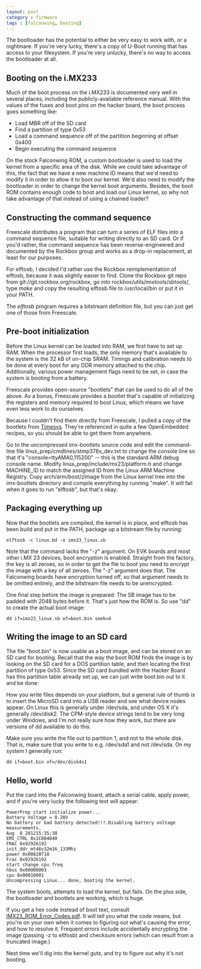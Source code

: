 ```yaml
---
layout: post
category : firmware
tags : [falconwing, booting]
---
```

The bootloader has the potential to either be very easy to work with, or a
nightmare.  If you're very lucky, there's a copy of U-Boot running that has
access to your filesystem.  If you're very unlucky, there's no way to access
the bootloader at all.

Booting on the i.MX233
----------------------
Much of the boot process on the i.MX233 is documented very well in several
places, including the publicly-available reference manual.  With the values
of the fuses and boot pins on the hacker board, the boot process goes
something like:

* Load MBR off of the SD card
* Find a partition of type 0x53
* Load a command sequence off of the partition beginning at offset 0x400
* Begin executing the command sequence

On the stock Falconwing ROM, a custom bootloader is used to load the kernel
from a specific area of the disk.  While we could take advantage of this,
the fact that we have a new machine ID means that we'd need to modify it in
order to allow it to boot our kernel.  We'd also need to modify the
bootloader in order to change the kernel boot arguments.  Besides, the boot
ROM contains enough code to boot and load our Linux kernel, so why not take
advantage of that instead of using a chained loader?

Constructing the command sequence
---------------------------------
Freescale distributes a program that can turn a series of ELF files into a
command sequence file, suitable for writing directly to an SD card.  Or if
you'd rather, the command sequence has been reverse-engineered and
documented by the Rockbox group and works as a drop-in replacement, at
least for our purposes.

For elftosb, I decided I'd rather use the Rockbox reimplementation of
elftosb, because it was slightly easier to find.  Clone the Rockbox git repo
from git://git.rockbox.org/rockbox, go into rockbox/utils/imxtools/sbtools/,
type *make* and copy the resulting elftosb file to /usr/local/bin or put it
in your PATH.

The *elftosb* program requires a bitstream definition file, but you can
just get one of those from Freescale.

Pre-boot initialization
-----------------------
Before the Linux kernel can be loaded into RAM, we first have to set up
RAM.  When the processor first loads, the only memory that's available to
the system is the 32 kB of on-chip SRAM.  Timings and calibration needs to
be done at every boot for any DDR memory attached to the chip.
Additionally, various power management flags need to be set, in case the
system is booting from a battery.

Freescale provides open-source "bootlets" that can be used to do all of the
above.  As a bonus, Freescale provides a bootlet that's capable of
initializing the registers and memory required to boot Linux, which means
we have even less work to do ourselves.

Because I couldn't find them directly from Freescale, I pulled a copy of
the bootlets from
[Timesys](http://repository.timesys.com/buildsources/i/imx-bootlets/imx-bootlets-10.12.01/).
They're referenced in quite a few OpenEmbedded recipes, so you should be
able to get them from anywhere.

Go to the uncompressed imx-bootlets source code and edit the command-line
file linux_prep/cmdlines/stmp378x_dev.txt to change the console line so
that it's "console=ttyAMA0,115200" -- this is the standard ARM debug console
name.  Modify linux_prep/include/mx23/platform.h and change MACHINE_ID to
match the assigned ID from the Linux ARM Machine Registry.  Copy
arch/arm/boot/zImage from the Linux kernel tree into the imx-bootlets
directory and compile everything by running "make".  It will fail when it
goes to run "elftosb", but that's okay.

Packaging everything up
-----------------------
Now that the bootlets are compiled, the kernel is in place, and elftosb has
been build and put in the PATH, package up a bitstream file by running:

    elftosb -c linux.bd -o imx23_linux.sb

Note that the command lacks the "-z" argument.  On EVK boards and most other
i.MX 23 devices, boot encryption is enabled.  Straight from the factory, the
key is all zeroes, so in order to get the file to boot you need to encrypt
the image with a key of all zeroes.  The "-z" argument does that.  The
Falconwing boards have encryption turned off, so that argument needs to be
omitted entirely, and the bitstream file needs to be unencrypted.

One final step before the image is prepared: The SB image has to be padded
with 2048 bytes before it.  That's just how the ROM is.  So use "dd" to
create the actual boot image:

    dd if=imx23_linux.sb of=boot.bin seek=4

Writing the image to an SD card
-------------------------------
The file "boot.bin" is now usable as a boot image, and can be stored on an
SD card for booting.  Recall that the way the boot ROM finds the image is by looking on the SD card for a DOS partition table, and then locating the first
partition of type 0x53.  Since the SD card bundled with the Hacker Board
has this partition table already set up, we can just write boot.bin out to
it and be done:

How you write files depends on your platform, but a general rule of thumb
is to insert the MicroSD card into a USB reader and see what device nodes
appear.  On Linux this is generally under /dev/sda, and under OS X it's
generally /dev/disk2.  The CPM-style device strings tend to be very long
under Windows, and I'm not really sure how they work, but there are
versions of dd available to do this.

Make sure you write the file out to partition 1, and not to the whole disk.
That is, make sure that you write to e.g. /dev/sda1 and not /dev/sda.  On
my system I generally run:

    dd if=boot.bin of=/dev/disk4s1

Hello, world
------------
Put the card into the Falconwing board, attach a serial cable, apply power,
and if you're very lucky the following text will appear:

    PowerPrep start initialize power...
    Battery Voltage = 0.20V
    No battery or bad battery detected!!!.Disabling battery voltage
    measurements.
    Aug  8 201215:35:38
    EMI_CTRL 0x1C084040
    FRAC 0x92926192
    init_ddr_mt46v32m16_133Mhz
    power 0x00820710
    Frac 0x92926192
    start change cpu freq
    hbus 0x00000003
    cpu 0x00010001
    Uncompressing Linux... done, booting the kernel.

The system boots, attempts to load the kernel, but fails.  On the plus side,
the bootloader and bootlets are working, which is huge.

If you get a hex code instead of boot text, consult
[IMX23_ROM_Error_Codes.pdf](http://forums.freescale.com/freescale/attachments/freescale/IMXCOMM/165/1/IMX23_ROM_Error_Codes.pdf).  It will tell you
what the code means, but you're on your own when it comes to figuring out
what's causing the error, and how to resolve it.  Frequent errors include
accidentally encrypting the image (passing -z to eltfosb) and checksum
errors (which can result from a truncated image.)

Next time we'll dig into the kernel guts, and try to figure out why it's not
booting.
